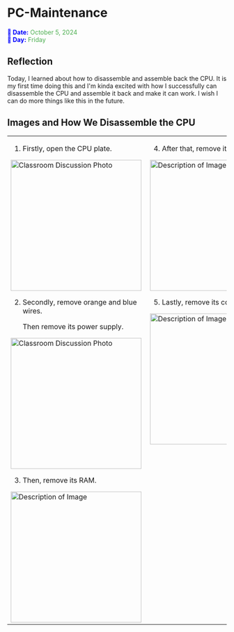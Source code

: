 # PC-Maintenance

<span style="color:blue; font-weight:bold">📅 Date:</span> <span style="color:#4CAF50">October 5, 2024</span>  
<span style="color:blue; font-weight:bold">📆 Day:</span> <span style="color:#4CAF50">Friday</span>



## Reflection
Today, I learned about how to disassemble and assemble back the CPU. It is my first time doing this and I'm kinda excited with how I successfully can disassemble the CPU and assemble it back and make it can work. I wish I can do more things like this in the future.



## Images and How We Disassemble the CPU
<table style="width: 100%; border-collapse: collapse;">
  <tr>
    <td style="width: 50%; padding-right: 10px; vertical-align: top;">
      <!-- Left content -->
     
1. Firstly, open the CPU plate.

<img src="https://raw.githubusercontent.com/nrathrhabs/images/main/photo_2024-11-08_14-53-44.jpg" alt="Classroom Discussion Photo" width="300">

2. Secondly, remove orange and blue wires.

   Then remove its power supply.

<img src="https://raw.githubusercontent.com/nrathrhabs/images/main/photo_2024-11-08_14-53-45.jpg" alt="Classroom Discussion Photo" width="300">

3. Then, remove its RAM.

<img src="https://raw.githubusercontent.com/nrathrhabs/images/main/photo_2024-11-08_14-53-47.jpg" alt="Description of Image" width="300">
    </td>
    <td style="width: 50%; padding-left: 10px; vertical-align: top;">
      <!-- Right content -->

4. After that, remove its hard disk.

<img src="https://raw.githubusercontent.com/nrathrhabs/images/main/photo_2024-11-08_14-53-50.jpg" alt="Description of Image" width="300">

5. Lastly, remove its cooling fan.

<img src="https://raw.githubusercontent.com/nrathrhabs/images/main/photo_2024-11-08_14-53-51.jpg" alt="Description of Image" width="300">
    </td>
  </tr>
</table>





